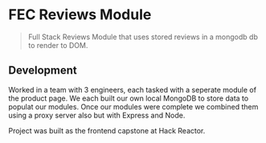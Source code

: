 # FEC Reviews Module

> Full Stack Reviews Module that uses stored reviews in a mongodb db to render to DOM.

## Development

Worked in a team with 3 engineers, each tasked with a seperate module of the product page. We each built our own local MongoDB to store data to populat our modules. Once our modules were complete we combined them using a proxy server also but with Express and Node.

Project was built as the frontend capstone at Hack Reactor.

